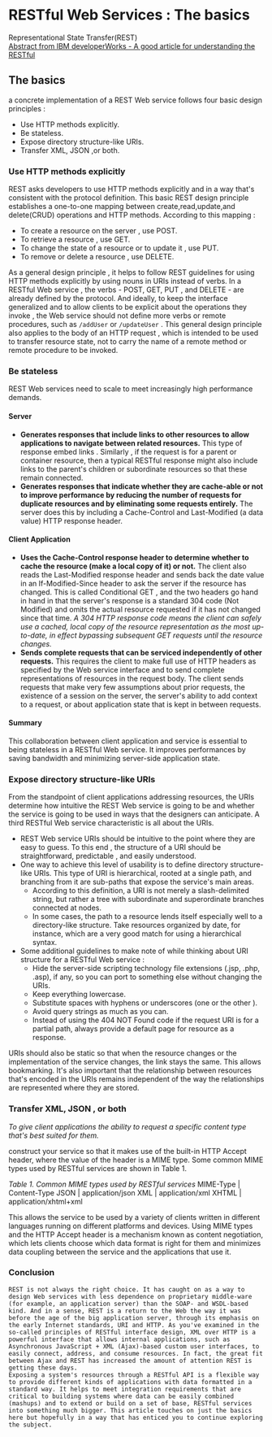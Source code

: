 # RESTful Web Services : The basics

Representational State Transfer(REST)  
[Abstract from IBM developerWorks - A good article for understanding the RESTful](http://www.ibm.com/developerworks/library/ws-restful/) 
## The basics

a concrete implementation of a REST Web service follows four basic design principles :

+ Use HTTP methods explicitly.
+ Be stateless.
+ Expose directory structure-like URIs.
+ Transfer XML, JSON ,or both.

### Use HTTP methods explicitly

REST asks developers to use HTTP methods explicitly and in a way that's consistent with the protocol definition. This basic REST design principle establishes a one-to-one mapping between create,read,update,and delete(CRUD) operations and HTTP methods. According to this mapping :
+ To create a resource on the server , use POST.
+ To retrieve a resource , use GET.
+ To change the state of a resource or to update it , use PUT.
+ To remove or delete a resource , use DELETE.

As a general design principle , it helps to follow REST guidelines for using HTTP methods explicitly by using nouns in URIs instead of verbs. In a RESTful Web service , the verbs - POST, GET, PUT , and DELETE - are already defined by the protocol. 
And ideally, to keep the interface generalized and to allow clients to be explicit about the operations they invoke , the Web service should not define more verbs or remote procedures, such as `/addUser` or `/updateUser` . This general design principle also applies to the body of an HTTP request , which is intended to be used to transfer resource state, not to carry the name of a remote method or remote procedure to be invoked.

### Be stateless

REST Web services need to scale to meet increasingly high performance demands.

#### Server

+ **Generates responses that include links to other resources to allow applications to navigate between related resources.** This type of response embed links . Similarly , if the request is for a parent or container resource, then a typical RESTful response might also include links to the parent's children or subordinate resources so that these remain connected.
+ **Generates responses that indicate whether they are cache-able or not to improve performance by reducing the number of requests for duplicate resources and by eliminating some requests entirely.** The server does this by including a Cache-Control and Last-Modified (a data value) HTTP response header.

#### Client Application

+ **Uses the Cache-Control response header to determine whether to cache the resource (make a local copy of it) or not.** The client also reads the Last-Modified response header and sends back the date value in an If-Modified-Since header to ask the server if the resource has changed. This is called Conditional GET , and the two headers go hand in hand in that the server's response is a standard 304 code (Not Modified) and omits the actual resource requested if it has not changed since that time. _A 304 HTTP response code means the client can safely use a cached, local copy of the resource representation as the most up-to-date, in effect bypassing subsequent GET requests until the resource changes._
+ **Sends complete requests that can be serviced independently of other requests.** This requires the client to make full use of HTTP headers as specified by the Web service interface and to send complete representations of resources in the request body. The client sends requests that make very few assumptions about prior requests, the existence of a session on the server, the server's ability to add context to a request, or about application state that is kept in between requests.

#### Summary

This collaboration between client application and service is essential to being stateless in a RESTful Web service. It improves performances by saving bandwidth and minimizing server-side application state.

### Expose directory structure-like URIs

From the standpoint of client applications addressing resources, the URIs determine how intuitive the REST Web service is going to be and whether the service is going to be used in ways that the designers can anticipate. A third RESTful Web service characteristic is all about the URIs.

+ REST Web service URIs should be intuitive to the point where they are easy to guess. To this end , the structure of a URI should be straightforward, predictable , and easily understood.
+ One way to achieve this level of usability is to define directory structure-like URIs. This type of URI is hierarchical, rooted at a single path, and branching from it are sub-paths that expose the service's main areas. 
    + According to this definition, a URI is not merely a slash-delimited string, but rather a tree with subordinate and superordinate branches connected at nodes. 
    + In some cases, the path to a resource lends itself especially well to a directory-like structure. Take resources organized by date, for instance, which are a very good match for using a hierarchical syntax.
+ Some additional guidelines to make note of while thinking about URI structure for a RESTful Web service :
    + Hide the server-side scripting technology file extensions (.jsp, .php, .asp), if any, so you can port to something else without changing the URIs.
    + Keep everything lowercase.
    + Substitute spaces with hyphens or underscores (one or the other ).
    + Avoid query strings as much as you can.
    + Instead of using the 404 NOT Found code if the request URI is for a partial path, always provide a default page for resource as a response.


URIs should also be static so that when the resource changes or the implementation of the service changes, the link stays the same. This allows bookmarking. It's also important that the relationship between resources that's encoded in the URIs remains independent of the way the relationships are represented where they are stored.

### Transfer XML, JSON , or both

_To give client applications the ability to request a specific content type that's best suited for them._  

construct your service so that it makes use of the built-in HTTP Accept header, where the value of the header is a MIME type. Some common MIME types used by RESTful services are shown in Table 1.  

_Table 1. Common MIME types used by RESTful services_
MIME-Type  |  Content-Type
JSON  |  application/json 
XML  |  application/xml
XHTML  |  application/xhtml+xml 

This allows the service to be used by a variety of clients written in different languages running on different platforms and devices. Using MIME types and the HTTP Accept header is a mechanism known as content negotiation, which lets clients choose which data format is right for them and minimizes data coupling between the service and the applications that use it.

### Conclusion

    REST is not always the right choice. It has caught on as a way to design Web services with less dependence on proprietary middle-ware (for example, an application server) than the SOAP- and WSDL-based kind. And in a sense, REST is a return to the Web the way it was before the age of the big application server, through its emphasis on the early Internet standards, URI and HTTP. As you've examined in the so-called principles of RESTful interface design, XML over HTTP is a powerful interface that allows internal applications, such as Asynchronous JavaScript + XML (Ajax)-based custom user interfaces, to easily connect, address, and consume resources. In fact, the great fit between Ajax and REST has increased the amount of attention REST is getting these days.
    Exposing a system's resources through a RESTful API is a flexible way to provide different kinds of applications with data formatted in a standard way. It helps to meet integration requirements that are critical to building systems where data can be easily combined (mashups) and to extend or build on a set of base, RESTful services into something much bigger. This article touches on just the basics here but hopefully in a way that has enticed you to continue exploring the subject.

